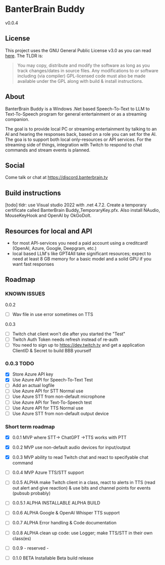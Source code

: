 # BanterBrain Buddy
v0.0.4

## License
This project uses the GNU General Public License v3.0 as you can read [here](./LICENSE.txt). The TLDR is:

>You may copy, distribute and modify the software as long as you track changes/dates in source files. Any modifications to or software including (via compiler) GPL-licensed code must also be made available under the GPL along with build & install instructions.

## About
BanterBrain Buddy is a Windows .Net based Speech-To-Text to LLM to Text-To-Speech program for general entertainment or as a streaming companion.

The goal is to provide local PC or streaming entertainment by talking to an AI and hearing the responses back, based on a role you can set for the AI. The goa is to support both local only-resources or API services.
For the streaming side of things, integration with Twitch to respond to chat commands and stream events is planned.

## Social
Come talk or chat at https://discord.banterbrain.tv

## Build instructions
[todo]
tldr: use Visual studio 2022 with .net 4.7.2. Create a temporary certificate called BanterBrain Buddy_TemporaryKey.pfx. Also install NAudio, MouseKeyHook and OpenAI by OkGoDolt. 

## Resources for local and API
- for most API-services you need a paid account using a creditcard! (OpenAI, Azure, Google, Deepgram, etc.)
- local based LLM's like GPT4All take significant resources; expect to need at least 8 GB memory for a basic model and a solid GPU if you want fast responses

## Roadmap

### KNOWN ISSUES
0.0.2
- [ ] Wav file in use error sometimes on TTS

0.0.3
- [ ] Twitch chat client won't die after you started the "Test" 
- [ ] Twitch Auth Token needs refresh instead of re-auth
- [ ] You need to sign up to https://dev.twitch.tv and get a application ClientID & Secret to build BBB yourself

### 0.0.3 TODO
- [X] Store Azure API key
- [X] Use Azure API for Speech-To-Text Test
- [ ] Add an actual logfile
- [ ] Use Azure API for STT Normal use
- [ ] Use Azure STT from non-default microphone
- [ ] Use Azure APi for Text-To-Speech test
- [ ] Use Azure API for TTS Normal use
- [ ] Use Azure STT from non-default output device
 
### Short term roadmap
- [X] 0.0.1 MVP where STT-> ChatGPT ->TTS works with PTT
- [X] 0.0.2 MVP use non-default audio devices for input/output
- [X] 0.0.3 MVP ability to read Twitch chat and react to specifyable chat command
- [ ] 0.0.4 MVP Azure TTS/STT support
- [ ] 0.0.5 ALPHA make Twitch client in a class, react to alerts in TTS (read out alert and give reaction) & use bits and channel points for events (pubsub probably)
- [ ] 0.0.5.1 ALPHA INSTALLABLE ALPHA BUILD
- [ ] 0.0.6 ALPHA Google & OpenAI Whisper TTS support 
- [ ] 0.0.7 ALPHA Error handling & Code documentation
- [ ] 0.0.8 ALPHA clean up code: use Logger; make TTS/STT in their own class(es)
- [ ] 0.0.9 - reserved -
- [ ] 0.1.0 BETA Installable Beta build release


